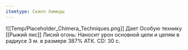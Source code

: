 ```yaml
---
itemtype: Скилл Химеры
---
```

![[Temp/Placeholder_Chimera_Techniques.png]]
Дает Особую технику [[Рыжий лис]] Лисий огонь: Наносит урон основной цели и целям в радиусе 3 м. в размере 387% АТК. CD: 30 с.
